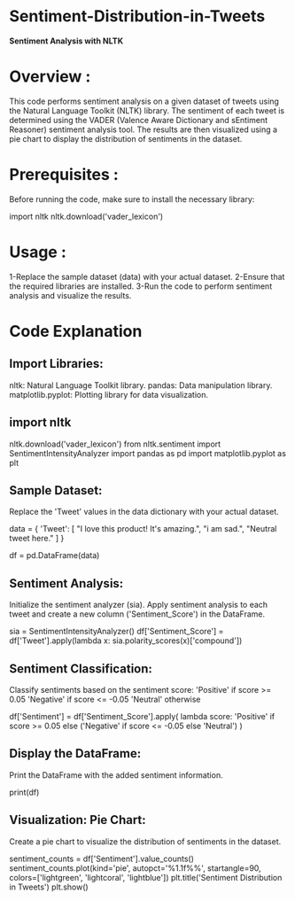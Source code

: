 # Sentiment-Distribution-in-Tweets 
**Sentiment Analysis with NLTK**

# Overview :

This code performs sentiment analysis on a given dataset of tweets using the Natural Language Toolkit (NLTK) library. The sentiment of each tweet is determined using the VADER (Valence Aware Dictionary and sEntiment Reasoner) sentiment analysis tool. The results are then visualized using a pie chart to display the distribution of sentiments in the dataset.

# Prerequisites :
Before running the code, make sure to install the necessary library:

import nltk
nltk.download('vader_lexicon')

# Usage :

1-Replace the sample dataset (data) with your actual dataset.
2-Ensure that the required libraries are installed.
3-Run the code to perform sentiment analysis and visualize the results.

# Code Explanation

## Import Libraries:
nltk: Natural Language Toolkit library.
pandas: Data manipulation library.
matplotlib.pyplot: Plotting library for data visualization.

## import nltk
nltk.download('vader_lexicon')
from nltk.sentiment import SentimentIntensityAnalyzer
import pandas as pd
import matplotlib.pyplot as plt

## Sample Dataset:
Replace the 'Tweet' values in the data dictionary with your actual dataset.

 data = {
     'Tweet': [
         "I love this product! It's amazing.",
         "i am sad.",
         "Neutral tweet here."
     ]
 }

 df = pd.DataFrame(data)

## Sentiment Analysis:

Initialize the sentiment analyzer (sia).
Apply sentiment analysis to each tweet and create a new column ('Sentiment_Score') in the DataFrame.

sia = SentimentIntensityAnalyzer()
df['Sentiment_Score'] = df['Tweet'].apply(lambda x: sia.polarity_scores(x)['compound'])

## Sentiment Classification:
Classify sentiments based on the sentiment score:
'Positive' if score >= 0.05
'Negative' if score <= -0.05
'Neutral' otherwise

df['Sentiment'] = df['Sentiment_Score'].apply(
    lambda score: 'Positive' if score >= 0.05 else ('Negative' if score <= -0.05 else 'Neutral')
)

## Display the DataFrame:
Print the DataFrame with the added sentiment information.

print(df)

## Visualization: Pie Chart:
Create a pie chart to visualize the distribution of sentiments in the dataset. 

sentiment_counts = df['Sentiment'].value_counts()
sentiment_counts.plot(kind='pie', autopct='%1.1f%%', startangle=90, colors=['lightgreen', 'lightcoral', 'lightblue'])
plt.title('Sentiment Distribution in Tweets')
plt.show()

